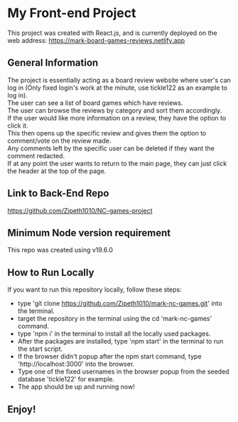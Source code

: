 # My Front-end Project

This project was created with React.js, and is currently deployed on the web address: https://mark-board-games-reviews.netlify.app

## General Information

The project is essentially acting as a board review website where user's can log in (Only fixed login's work at the minute, use tickle122 as an example to log in).\
The user can see a list of board games which have reviews.\
The user can browse the reviews by category and sort them accordingly.\
If the user would like more information on a review, they have the option to click it.\
This then opens up the specific review and gives them the option to comment/vote on the review made.\
Any comments left by the specific user can be deleted if they want the comment redacted.\
If at any point the user wants to return to the main page, they can just click the header at the top of the page.

## Link to Back-End Repo

https://github.com/Zipeth1010/NC-games-project

## Minimum Node version requirement

This repo was created using v19.6.0

## How to Run Locally

If you want to run this repository locally, follow these steps:

- type 'git clone https://github.com/Zipeth1010/mark-nc-games.git' into the terminal.
- target the repository in the terminal using the cd 'mark-nc-games' command.
- type 'npm i' in the terminal to install all the locally used packages.
- After the packages are installed, type 'npm start' in the terminal to run the start script.
- If the browser didn't popup after the npm start command, type 'http://localhost:3000' into the browser.
- Type one of the fixed usernames in the browser popup from the seeded database 'tickle122' for example.
- The app should be up and running now!

## Enjoy!
